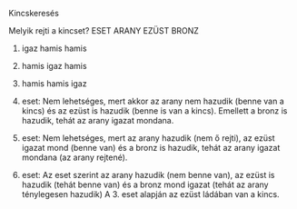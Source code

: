 Kincskeresés

Melyik rejti a kincset?
ESET  ARANY EZÜST BRONZ
1.	igaz	hamis	hamis
2.	hamis	igaz	hamis
3.	hamis	hamis	igaz

1.	eset:
Nem lehetséges, mert akkor az arany nem hazudik (benne van a kincs) és az ezüst is hazudik (benne is van a kincs). Emellett a bronz is hazudik, tehát az arany igazat mondana.
2.	eset:
Nem lehetséges, mert az arany hazudik (nem ő rejti), az ezüst igazat mond (benne van) és a bronz is hazudik, tehát az arany igazat mondana (az arany rejtené).
3.	eset:
Az eset szerint az arany hazudik (nem benne van), az ezüst is hazudik (tehát benne van) és a bronz mond igazat (tehát az arany ténylegesen hazudik)
A 3. eset alapján az ezüst ládában van a kincs.

